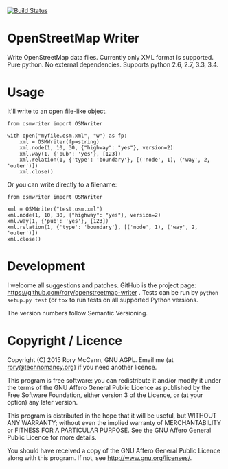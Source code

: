 [![Build Status](https://travis-ci.org/rory/openstreetmap-writer.svg)](https://travis-ci.org/rory/openstreetmap-writer)

# OpenStreetMap Writer

Write OpenStreetMap data files. Currently only XML format is supported. Pure python. No external dependencies. Supports python 2.6, 2.7, 3.3, 3.4.

# Usage

It'll write to an open file-like object.

    from osmwriter import OSMWriter

    with open("myfile.osm.xml", "w") as fp:
        xml = OSMWriter(fp=string)
        xml.node(1, 10, 30, {"highway": "yes"}, version=2)
        xml.way(1, {'pub': 'yes'}, [123])
        xml.relation(1, {'type': 'boundary'}, [('node', 1), ('way', 2, 'outer')])
        xml.close()

Or you can write directly to a filename:

    from osmwriter import OSMWriter

    xml = OSMWriter("test.osm.xml")
    xml.node(1, 10, 30, {"highway": "yes"}, version=2)
    xml.way(1, {'pub': 'yes'}, [123])
    xml.relation(1, {'type': 'boundary'}, [('node', 1), ('way', 2, 'outer')])
    xml.close()

# Development

I welcome all suggestions and patches. GitHub is the project page: https://github.com/rory/openstreetmap-writer . Tests can be run by `python setup.py test` (or `tox` to run tests on all supported Python versions. 

The version numbers follow Semantic Versioning.

# Copyright / Licence

Copyright (C) 2015  Rory McCann, GNU AGPL. Email me (at rory@technomancy.org) if you need another licence.

This program is free software: you can redistribute it and/or modify
it under the terms of the GNU Affero General Public Licence as published by
the Free Software Foundation, either version 3 of the Licence, or
(at your option) any later version.

This program is distributed in the hope that it will be useful,
but WITHOUT ANY WARRANTY; without even the implied warranty of
MERCHANTABILITY or FITNESS FOR A PARTICULAR PURPOSE.  See the
GNU Affero General Public Licence for more details.

You should have received a copy of the GNU Affero General Public Licence
along with this program.  If not, see <http://www.gnu.org/licenses/>.
